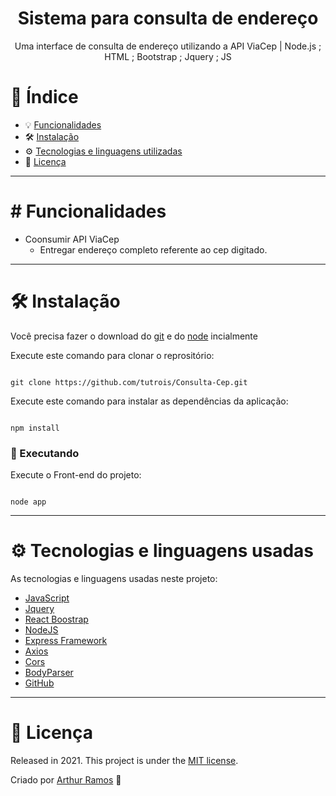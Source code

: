 <h1 align="center">
 Sistema para consulta de endereço 
</h1>

<p align="center">
Uma interface de consulta de endereço utilizando a API ViaCep | Node.js ; HTML ; Bootstrap ; Jquery ; JS
</p>

# 📌 Índice
* 💡 [Funcionalidades](#features)
* 🛠 [Instalação](#Installation)
* ⚙ [Tecnologias e linguagens utilizadas](#TechnologiesUsed)
* 🧾 [Licença](#License)
***

# <a name="features"></a> # Funcionalidades

* Coonsumir API ViaCep
  * Entregar endereço completo referente ao cep digitado.
 
***

# <a name="Installation"></a>🛠 Instalação

Você precisa fazer o download do [git](https://git-scm.com) e do [node](https://nodejs.org/en/download/) incialmente

Execute este comando para clonar o reprositório:

```git

git clone https://github.com/tutrois/Consulta-Cep.git

```

Execute este comando para instalar as dependências da aplicação:

```

npm install

```

### 🎲 Executando

Execute o Front-end do projeto:
```

node app

```

***
# <a name="TechnologiesUsed"></a> ⚙ Tecnologias e linguagens usadas
As tecnologias e linguagens usadas neste projeto:

- [JavaScript](https://developer.mozilla.org/en-US/docs/Web/JavaScript)
- [Jquery](https://jquery.com/)
- [React Boostrap](https://react-bootstrap.github.io)
- [NodeJS](https://nodejs.org/en/)
- [Express Framework](https://expressjs.com/pt-br/)
- [Axios](https://github.com/axios/axios)
- [Cors](https://www.npmjs.com/package/cors)
- [BodyParser](https://www.npmjs.com/package/body-parser)
- [GitHub](https://github.com/)


***

# <a name="License"></a>🧾 Licença 

Released in 2021. This project is under the [MIT license](https://github.com/AleNoia/client-manager/blob/main/LICENSE).

Criado por [Arthur Ramos](https://github.com/tutrois) 👋

